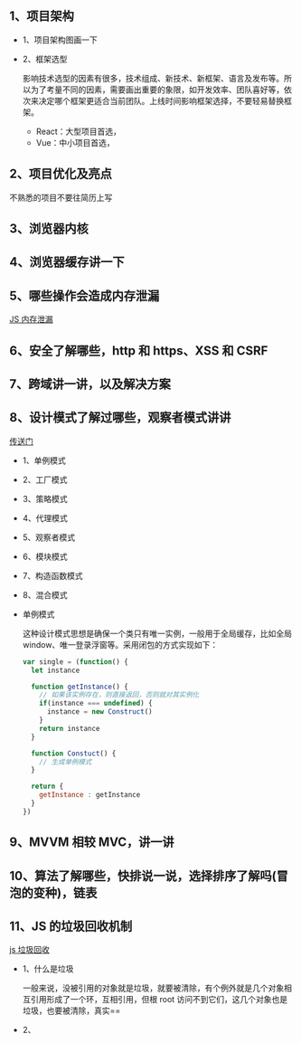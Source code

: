 ## 1、项目架构
- 1、项目架构图画一下

- 2、框架选型

  影响技术选型的因素有很多，技术组成、新技术、新框架、语言及发布等。所以为了考量不同的因素，需要画出重要的象限，如开发效率、团队喜好等，依次来决定哪个框架更适合当前团队。上线时间影响框架选择，不要轻易替换框架。
  - React：大型项目首选，
  - Vue：中小项目首选，

## 2、项目优化及亮点

不熟悉的项目不要往简历上写

## 3、浏览器内核

## 4、浏览器缓存讲一下

## 5、哪些操作会造成内存泄漏

[JS 内存泄漏](http://www.ruanyifeng.com/blog/2017/04/memory-leak.html)

## 6、安全了解哪些，http 和 https、XSS 和 CSRF

## 7、跨域讲一讲，以及解决方案

## 8、设计模式了解过哪些，观察者模式讲讲
[传送门](https://www.jianshu.com/p/4f3014fb8b8b)

- 1、单例模式
- 2、工厂模式
- 3、策略模式
- 4、代理模式
- 5、观察者模式
- 6、模块模式
- 7、构造函数模式
- 8、混合模式

- 单例模式

  这种设计模式思想是确保一个类只有唯一实例，一般用于全局缓存，比如全局window、唯一登录浮窗等。采用闭包的方式实现如下：
  ```js
  var single = (function() {
    let instance

    function getInstance() {
      // 如果该实例存在，则直接返回，否则就对其实例化
      if(instance === undefined) {
        instance = new Construct()
      }
      return instance
    }

    function Constuct() {
      // 生成单例模式
    }

    return {
      getInstance : getInstance
    }
  })
  ```

## 9、MVVM 相较 MVC，讲一讲

## 10、算法了解哪些，快排说一说，选择排序了解吗(冒泡的变种)，链表

## 11、JS 的垃圾回收机制

[js 垃圾回收](http://www.ruanyifeng.com/blog/2017/04/memory-leak.html)

- 1、什么是垃圾

  一般来说，没被引用的对象就是垃圾，就要被清除，有个例外就是几个对象相互引用形成了一个环，互相引用，但根 root 访问不到它们，这几个对象也是垃圾，也要被清除，真实==

- 2、

